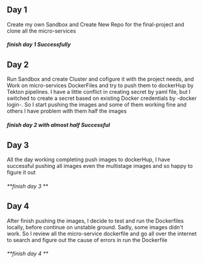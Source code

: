## Day 1
  Create my own Sandbox and Create New Repo for the final-project and clone all the micro-services  

###### **finish day 1 Successfully**

## Day 2
  Run Sandbox and create Cluster and cofigure it with the project needs, and Work on micro-services DockerFiles and try to push them to dockerHup by Tekton pipelines.
  I have a little conflict in creating secret by yaml file, but I switched to create a secret based on existing Docker credentials by -docker login-. So I start pushing the images and some of them working fine and others I have problem with them 
  half the images
###### **finish day 2 with almost half Successful**

## Day 3
 All the day working completing push images to dockerHup, I have successful pushing all images even the multistage images and so happy to figure it out 
###### **finish day 3 **

## Day 4
 After finish  pushing the images, I decide to test and run the Dockerfiles locally, before continue on unstable ground. Sadly, some images didn't work. So I review all the micro-service dockerfile and go all over the internet to search and figure out the cause of errors in run the Dockerfile
###### **finish day 4 **